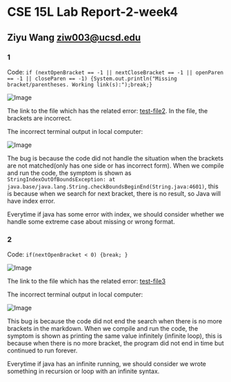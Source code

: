 # CSE 15L Lab Report-2-week4

## Ziyu Wang ziw003@ucsd.edu

### 1

Code: `if (nextOpenBracket == -1 || nextCloseBracket == -1 || openParen == -1 || closeParen == -1) {System.out.println("Missing bracket/parentheses. Working link(s):");break;}`

![Image](https://user-images.githubusercontent.com/57332517/151465024-b5903e80-a4ea-4a03-b81b-96327159e3d9.png)

The link to the file which has the related error: [test-file2](https://github.com/ZiyuWang0113/markdown-parse/blob/main/test-file2.md). In the file, the brackets are incorrect.

The incorrect terminal output in local computer:

![Image](https://user-images.githubusercontent.com/57332517/151465737-26139b36-fdf0-4d3a-b763-95bcfdccfb7f.png)

The bug is because the code did not handle the situation when the brackets are not matched(only has one side or has incorrect form).
When we compile and run the code, the symptom is shown as `StringIndexOutOfBoundsException: at java.base/java.lang.String.checkBoundsBeginEnd(String.java:4601)`, this is
because when we search for next bracket, there is no result, so Java will have index error.

Everytime if java has some error with index, we should consider whether we handle some extreme case about missing or wrong format.



### 2

Code: `if(nextOpenBracket < 0) {break; }`

![Image](https://user-images.githubusercontent.com/57332517/151467609-b7cfb09d-0b45-4780-b777-16c59a776a56.png)

The link to the file which has the related error: [test-file3](https://github.com/ZiyuWang0113/markdown-parse/edit/main/test-file3.md)

The incorrect terminal output in local computer:

![Image](https://user-images.githubusercontent.com/57332517/151467473-1c14334a-3995-41d8-a4e9-e7d9d4dcc1cb.png)

This bug is because the code did not end the search when there is no more brackets in the markdown.
When we compile and run the code, the symptom is shown as printing the same value infinitely (infinite loop), this is because when there is no more bracket,
the program did not end in time but continued to run forever.

Everytime if java has an infinite running, we should consider we wrote something in recursion or loop with an infinite syntax.
